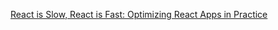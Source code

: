 [React is Slow, React is Fast: Optimizing React Apps in Practice](https://marmelab.com/blog/2017/02/06/react-is-slow-react-is-fast.html)
